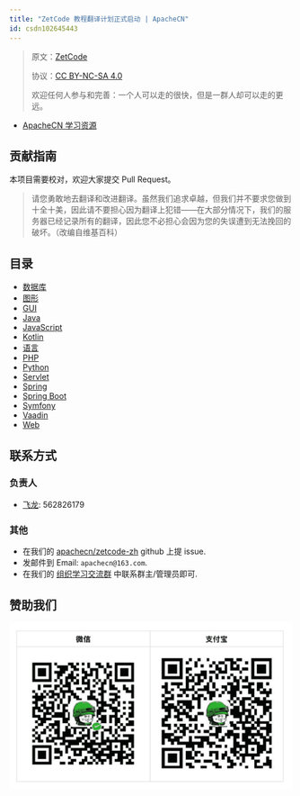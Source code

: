```yaml
---
title: "ZetCode 教程翻译计划正式启动 | ApacheCN"
id: csdn102645443
---
```


> 原文：[ZetCode](http://zetcode.com/)
> 
> 协议：[CC BY-NC-SA 4.0](http://creativecommons.org/licenses/by-nc-sa/4.0/)
> 
> 欢迎任何人参与和完善：一个人可以走的很快，但是一群人却可以走的更远。

*   [ApacheCN 学习资源](http://docs.apachecn.org/)

## 贡献指南

本项目需要校对，欢迎大家提交 Pull Request。

> 请您勇敢地去翻译和改进翻译。虽然我们追求卓越，但我们并不要求您做到十全十美，因此请不要担心因为翻译上犯错——在大部分情况下，我们的服务器已经记录所有的翻译，因此您不必担心会因为您的失误遭到无法挽回的破坏。（改编自维基百科）

## 目录

*   [数据库](https://github.com/apachecn/zetcode-zh/blob/master/docs/database/SUMMARY.md)
*   [图形](https://github.com/apachecn/zetcode-zh/blob/master/docs/graphic/SUMMARY.md)
*   [GUI](https://github.com/apachecn/zetcode-zh/blob/master/docs/gui/SUMMARY.md)
*   [Java](https://github.com/apachecn/zetcode-zh/blob/master/docs/java/SUMMARY.md)
*   [JavaScript](https://github.com/apachecn/zetcode-zh/blob/master/docs/javascript/SUMMARY.md)
*   [Kotlin](https://github.com/apachecn/zetcode-zh/blob/master/docs/kotlin/SUMMARY.md)
*   [语言](https://github.com/apachecn/zetcode-zh/blob/master/docs/language/SUMMARY.md)
*   [PHP](https://github.com/apachecn/zetcode-zh/blob/master/docs/php/SUMMARY.md)
*   [Python](https://github.com/apachecn/zetcode-zh/blob/master/docs/python/SUMMARY.md)
*   [Servlet](https://github.com/apachecn/zetcode-zh/blob/master/docs/servlet/SUMMARY.md)
*   [Spring](https://github.com/apachecn/zetcode-zh/blob/master/docs/spring/SUMMARY.md)
*   [Spring Boot](https://github.com/apachecn/zetcode-zh/blob/master/docs/spring-boot/SUMMARY.md)
*   [Symfony](https://github.com/apachecn/zetcode-zh/blob/master/docs/symfony/SUMMARY.md)
*   [Vaadin](https://github.com/apachecn/zetcode-zh/blob/master/docs/vaadin/SUMMARY.md)
*   [Web](https://github.com/apachecn/zetcode-zh/blob/master/docs/web/SUMMARY.md)

## 联系方式

### 负责人

*   [飞龙](https://github.com/wizardforcel): 562826179

### 其他

*   在我们的 [apachecn/zetcode-zh](https://github.com/apachecn/zetcode-zh) github 上提 issue.
*   发邮件到 Email: `apachecn@163.com`.
*   在我们的 [组织学习交流群](http://www.apachecn.org/organization/348.html) 中联系群主/管理员即可.

## 赞助我们

![](../img/0d4c2340680c6578989f4b273f4a872c.png)